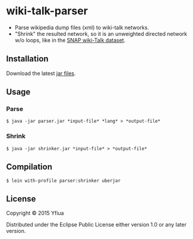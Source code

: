 # wiki-talk-parser

* Parse wikipedia dump files (xml) to wiki-talk networks.
* "Shrink" the resulted network, so it is an unweighted directed network w/o loops, 
like in the [SNAP wiki-Talk dataset](https://snap.stanford.edu/data/wiki-Talk.html).

## Installation

Download the latest [jar files](https://github.com/yfiua/wiki-talk-parser/releases).

## Usage
### Parse

    $ java -jar parser.jar *input-file* *lang* > *output-file*

### Shrink

    $ java -jar shrinker.jar *input-file* > *output-file*

## Compilation

    $ lein with-profile parser:shrinker uberjar

## License

Copyright © 2015 Yfiua

Distributed under the Eclipse Public License either version 1.0 or any later version.
